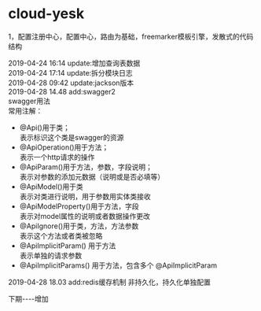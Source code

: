 # cloud-yesk
1，配置注册中心，配置中心，路由为基础，freemarker模板引擎，发散式的代码结构

2019-04-24 16:14 update:增加查询表数据 <br>
2019-04-24 17:14 update:拆分模块日志<br>
2019-04-28 09:42 update:jackson版本<br>
2019-04-28 14.48 add:swagger2<br>
swagger用法<br>
常用注解： <br>
- @Api()用于类； <br>
表示标识这个类是swagger的资源 <br>
- @ApiOperation()用于方法； <br>
表示一个http请求的操作 <br>
- @ApiParam()用于方法，参数，字段说明； <br>
表示对参数的添加元数据（说明或是否必填等） <br>
- @ApiModel()用于类 <br>
表示对类进行说明，用于参数用实体类接收 <br>
- @ApiModelProperty()用于方法，字段 <br>
表示对model属性的说明或者数据操作更改 <br>
- @ApiIgnore()用于类，方法，方法参数 <br>
表示这个方法或者类被忽略 <br>
- @ApiImplicitParam() 用于方法 <br>
表示单独的请求参数 <br>
- @ApiImplicitParams() 用于方法，包含多个 @ApiImplicitParam<br>

2019-04-28 18.03 add:redis缓存机制 非持久化，持久化单独配置<br>

下期----增加

